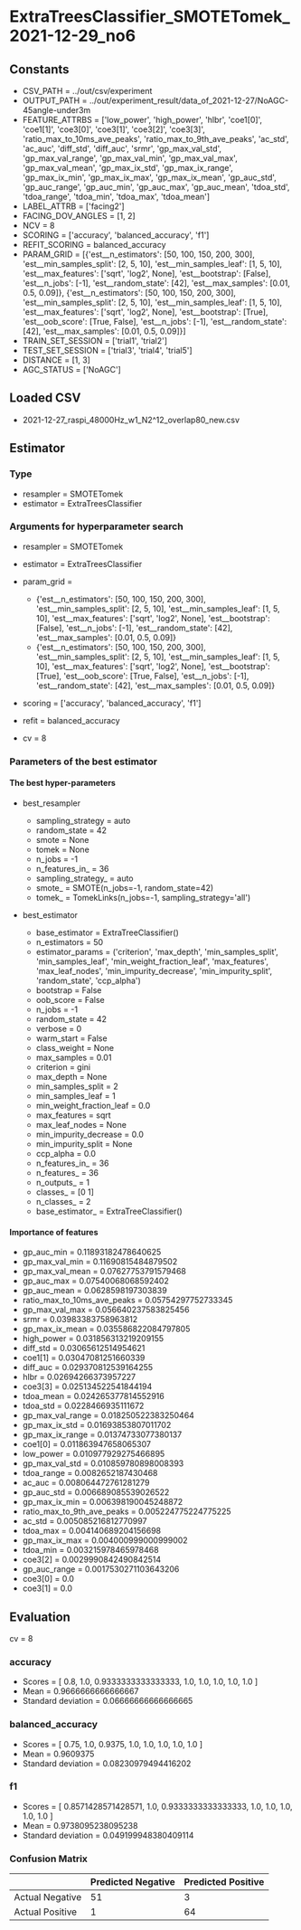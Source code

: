 # ExtraTreesClassifier_SMOTETomek_2021-12-29_no6
## Constants
- CSV_PATH = ../out/csv/experiment
- OUTPUT_PATH = ../out/experiment_result/data_of_2021-12-27/NoAGC-45angle-under3m
- FEATURE_ATTRBS = ['low_power', 'high_power', 'hlbr', 'coe1[0]', 'coe1[1]', 'coe3[0]', 'coe3[1]', 'coe3[2]', 'coe3[3]', 'ratio_max_to_10ms_ave_peaks', 'ratio_max_to_9th_ave_peaks', 'ac_std', 'ac_auc', 'diff_std', 'diff_auc', 'srmr', 'gp_max_val_std', 'gp_max_val_range', 'gp_max_val_min', 'gp_max_val_max', 'gp_max_val_mean', 'gp_max_ix_std', 'gp_max_ix_range', 'gp_max_ix_min', 'gp_max_ix_max', 'gp_max_ix_mean', 'gp_auc_std', 'gp_auc_range', 'gp_auc_min', 'gp_auc_max', 'gp_auc_mean', 'tdoa_std', 'tdoa_range', 'tdoa_min', 'tdoa_max', 'tdoa_mean']
- LABEL_ATTRB = ['facing2']
- FACING_DOV_ANGLES = [1, 2]
- NCV = 8
- SCORING = ['accuracy', 'balanced_accuracy', 'f1']
- REFIT_SCORING = balanced_accuracy
- PARAM_GRID = [{'est__n_estimators': [50, 100, 150, 200, 300], 'est__min_samples_split': [2, 5, 10], 'est__min_samples_leaf': [1, 5, 10], 'est__max_features': ['sqrt', 'log2', None], 'est__bootstrap': [False], 'est__n_jobs': [-1], 'est__random_state': [42], 'est__max_samples': [0.01, 0.5, 0.09]}, {'est__n_estimators': [50, 100, 150, 200, 300], 'est__min_samples_split': [2, 5, 10], 'est__min_samples_leaf': [1, 5, 10], 'est__max_features': ['sqrt', 'log2', None], 'est__bootstrap': [True], 'est__oob_score': [True, False], 'est__n_jobs': [-1], 'est__random_state': [42], 'est__max_samples': [0.01, 0.5, 0.09]}]
- TRAIN_SET_SESSION = ['trial1', 'trial2']
- TEST_SET_SESSION = ['trial3', 'trial4', 'trial5']
- DISTANCE = [1, 3]
- AGC_STATUS = ['NoAGC']

## Loaded CSV
- 2021-12-27_raspi_48000Hz_w1_N2^12_overlap80_new.csv

## Estimator
### Type
- resampler = SMOTETomek
- estimator = ExtraTreesClassifier

### Arguments for hyperparameter search
- resampler = SMOTETomek
- estimator = ExtraTreesClassifier
- param_grid = 
	- {'est__n_estimators': [50, 100, 150, 200, 300], 'est__min_samples_split': [2, 5, 10], 'est__min_samples_leaf': [1, 5, 10], 'est__max_features': ['sqrt', 'log2', None], 'est__bootstrap': [False], 'est__n_jobs': [-1], 'est__random_state': [42], 'est__max_samples': [0.01, 0.5, 0.09]}
	- {'est__n_estimators': [50, 100, 150, 200, 300], 'est__min_samples_split': [2, 5, 10], 'est__min_samples_leaf': [1, 5, 10], 'est__max_features': ['sqrt', 'log2', None], 'est__bootstrap': [True], 'est__oob_score': [True, False], 'est__n_jobs': [-1], 'est__random_state': [42], 'est__max_samples': [0.01, 0.5, 0.09]}

- scoring = ['accuracy', 'balanced_accuracy', 'f1']
- refit = balanced_accuracy
- cv = 8

### Parameters of the best estimator
#### The best hyper-parameters
- best_resampler
	- sampling_strategy = auto
	- random_state = 42
	- smote = None
	- tomek = None
	- n_jobs = -1
	- n_features_in_ = 36
	- sampling_strategy_ = auto
	- smote_ = SMOTE(n_jobs=-1, random_state=42)
	- tomek_ = TomekLinks(n_jobs=-1, sampling_strategy='all')

- best_estimator
	- base_estimator = ExtraTreeClassifier()
	- n_estimators = 50
	- estimator_params = ('criterion', 'max_depth', 'min_samples_split', 'min_samples_leaf', 'min_weight_fraction_leaf', 'max_features', 'max_leaf_nodes', 'min_impurity_decrease', 'min_impurity_split', 'random_state', 'ccp_alpha')
	- bootstrap = False
	- oob_score = False
	- n_jobs = -1
	- random_state = 42
	- verbose = 0
	- warm_start = False
	- class_weight = None
	- max_samples = 0.01
	- criterion = gini
	- max_depth = None
	- min_samples_split = 2
	- min_samples_leaf = 1
	- min_weight_fraction_leaf = 0.0
	- max_features = sqrt
	- max_leaf_nodes = None
	- min_impurity_decrease = 0.0
	- min_impurity_split = None
	- ccp_alpha = 0.0
	- n_features_in_ = 36
	- n_features_ = 36
	- n_outputs_ = 1
	- classes_ = [0 1]
	- n_classes_ = 2
	- base_estimator_ = ExtraTreeClassifier()

#### Importance of features
- gp_auc_min = 0.11893182478640625
- gp_max_val_min = 0.11690815484879502
- gp_max_val_mean = 0.07627753791579468
- gp_auc_max = 0.07540068068592402
- gp_auc_mean = 0.0628598197303839
- ratio_max_to_10ms_ave_peaks = 0.05754297752733345
- gp_max_val_max = 0.056640237583825456
- srmr = 0.03983383758963812
- gp_max_ix_mean = 0.035586822084797805
- high_power = 0.031856313219209155
- diff_std = 0.03065612514954621
- coe1[1] = 0.03047081251660339
- diff_auc = 0.029370812539164255
- hlbr = 0.02694266373957227
- coe3[3] = 0.025134522541844194
- tdoa_mean = 0.024265377814552916
- tdoa_std = 0.0228466935111672
- gp_max_val_range = 0.018250522383250464
- gp_max_ix_std = 0.01693853807011702
- gp_max_ix_range = 0.01374733077380137
- coe1[0] = 0.011863947658065307
- low_power = 0.010977929275466895
- gp_max_val_std = 0.010859780898008393
- tdoa_range = 0.0082652187430468
- ac_auc = 0.008064472761281279
- gp_auc_std = 0.006689085539026522
- gp_max_ix_min = 0.006398190045248872
- ratio_max_to_9th_ave_peaks = 0.005224775224775225
- ac_std = 0.005085216812770997
- tdoa_max = 0.004140689204156698
- gp_max_ix_max = 0.004000999000999002
- tdoa_min = 0.003215978465978468
- coe3[2] = 0.0029990842490842514
- gp_auc_range = 0.0017530271103643206
- coe3[0] = 0.0
- coe3[1] = 0.0

## Evaluation
cv = 8
### accuracy
- Scores = [ 0.8, 1.0, 0.9333333333333333, 1.0, 1.0, 1.0, 1.0, 1.0 ]
- Mean = 0.9666666666666667
- Standard deviation = 0.06666666666666665

### balanced_accuracy
- Scores = [ 0.75, 1.0, 0.9375, 1.0, 1.0, 1.0, 1.0, 1.0 ]
- Mean = 0.9609375
- Standard deviation = 0.08230979494416202

### f1
- Scores = [ 0.8571428571428571, 1.0, 0.9333333333333333, 1.0, 1.0, 1.0, 1.0, 1.0 ]
- Mean = 0.9738095238095238
- Standard deviation = 0.049199948380409114

### Confusion Matrix
|  | Predicted Negative | Predicted Positive |
| --- | --- | --- |
| Actual Negative | 51 | 3 |
| Actual Positive | 1 | 64 |

      